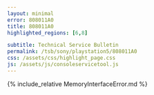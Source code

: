 ```yaml
---
layout: minimal
error: 808011A0
title: 808011A0
highlighted_regions: [6,8]

subtitle: Technical Service Bulletin
permalink: /tsb/sony/playstation5/808011A0
css: /assets/css/highlight_page.css
js: /assets/js/consoleservicetool.js
---
```


{% include_relative MemoryInterfaceError.md %}
